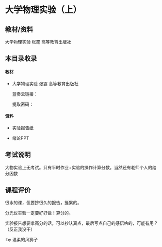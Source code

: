 # 大学物理实验（上）

## 教材/资料

大学物理实验 张霆 高等教育出版社



## 本目录收录

#### 教材

- 大学物理实验 张霆 高等教育出版社

  蓝奏云链接：

  提取密码：

#### 资料

- 实验报告纸

- 绪论PPT

  

## 考试说明

大物实验上无考试。只有平时作业+实验的操作计算分数。当然还有老师个人的给分因数



## 课程评价

很水的课，但要抄很久的报告，挺累的。

分光仪实验一定要好好做！算分的。

实验报告想要拿高分的话，可以抄认真点，最后写点自己的感悟啥的，可能有用？（反正我没干）



​																																													by 温柔的风狮子

